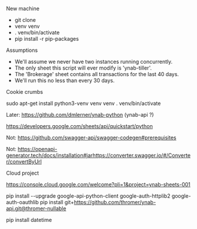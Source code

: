 New machine

* git clone 
* venv venv
* . venv/bin/activate
* pip install -r pip-packages


Assumptions

- We'll assume we never have two instances running concurrently.
- The only sheet this script will ever modify is 'ynab-tiller'.
- The 'Brokerage' sheet contains all transactions for the last 40 days.
- We'll run this no less than every 30 days.

Cookie crumbs

sudo apt-get install python3-venv
venv venv
. venv/bin/activate

Later: https://github.com/dmlerner/ynab-python  (ynab-api ?)

https://developers.google.com/sheets/api/quickstart/python

Not: https://github.com/swagger-api/swagger-codegen#prerequisites

Not: https://openapi-generator.tech/docs/installation#jarhttps://converter.swagger.io/#/Converter/convertByUrl

Cloud project

https://console.cloud.google.com/welcome?pli=1&project=ynab-sheets-001

pip install --upgrade google-api-python-client google-auth-httplib2 google-auth-oauthlib
pip install git+https://github.com/thromer/ynab-api.git@thromer-nullable

pip install datetime


